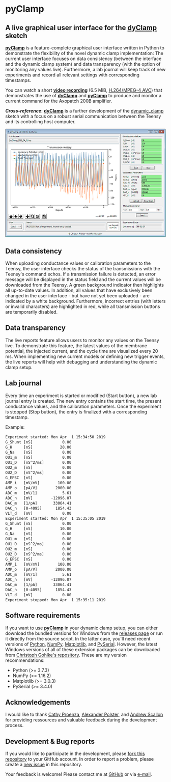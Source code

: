 # pyClamp
## A live graphical user interface for the [dyClamp](https://github.com/christianrickert/dyClamp) sketch

**[pyClamp](https://github.com/christianrickert/pyClamp)** is a feature-complete graphical user interface written in Python to demonstrate the flexibility of the novel dynamic clamp implementation: The current user interface focuses on data consistency (between the interface and the dynamic clamp system) and data transparency (with the option of monitoring any values live). Furthermore, a lab journal will keep track of new experiments and record all relevant settings with corresponding timestamps.

You can watch a short **[video recording](https://github.com/christianrickert/pyClamp/blob/master/media/pyClamp.mkv?raw=true)** (6.5 MiB, [H.264/MPEG-4 AVC](https://en.wikipedia.org/wiki/H.264/MPEG-4_AVC)) that demonstrates the use of **[dyClamp](https://github.com/christianrickert/dyClamp)** and **[pyClamp](https://github.com/christianrickert/pyClamp)** to produce and monitor a current command for the Axopatch 200B amplifier.

**_Cross-reference_:** **[dyClamp](https://github.com/christianrickert/dyClamp)** is a further development of the [dynamic_clamp](https://github.com/nsdesai/dynamic_clamp) sketch with a focus on a robust serial communication between the Teensy and its controlling host computer.

![Screenshot](https://github.com/christianrickert/pyClamp/blob/master/media/pyClamp.png)

## Data consistency

When uploading conductance values or calibration parameters to the Teensy, the user interface checks the status of the transmissions with the Teensy's command echos. If a transmission failure is detected, an error message will be displayed in the status field and the current values will be downloaded from the Teensy. A green background indicator then highlights all up-to-date values. In addition, all values that have exclusively been changed in the user interface - but have not yet been uploaded - are indicated by a white background. Furthermore, incorrect entries (with letters or invalid characters) are highlighted in red, while all transmission buttons are temporarily disabled.

## Data transparency

The live reports feature allows users to monitor any values on the Teensy live. To demonstrate this feature, the latest values of the membrane potential, the injected current, and the cycle time are visualized every 20 ms. When implementing new current models or defining new trigger events, the live reports will help with debugging and understanding the dynamic clamp setup.

## Lab journal

Every time an experiment is started or modified (Start button), a new lab journal entry is created. The new entry contains the start time, the present conductance values, and the calibration parameters. Once the experiment is stopped (Stop button), the entry is finalized with a corresponding timestamp.

Example:
```
Experiment started:	Mon Apr  1 15:34:50 2019
G_Shunt	[nS]    	     0.00
G_H 	[nS]       	    20.00
G_Na	[nS]       	     0.00
OU1_m	[nS]      	     0.00
OU1_D	[nS^2/ms] 	     0.00
OU2_m	[nS]      	     0.00
OU2_D	[nS^2/ms] 	     0.00
G_EPSC	[nS]     	     0.00
AMP_i	[mV/mV]   	   100.00
AMP_o	[pA/V]    	  2000.00
ADC_m	[mV/1]    	     5.61
ADC_n	[mV]      	-12096.07
DAC_m	[1/pA]    	 33064.41
DAC_n	[0-4095]  	  1854.43
VLT_d	[mV]      	     0.00
Experiment started:	Mon Apr  1 15:35:05 2019
G_Shunt	[nS]    	     0.00
G_H 	[nS]       	    10.00
G_Na	[nS]       	     0.00
OU1_m	[nS]      	     0.00
OU1_D	[nS^2/ms] 	     0.00
OU2_m	[nS]      	     0.00
OU2_D	[nS^2/ms] 	     0.00
G_EPSC	[nS]     	     0.00
AMP_i	[mV/mV]   	   100.00
AMP_o	[pA/V]    	  2000.00
ADC_m	[mV/1]    	     5.61
ADC_n	[mV]      	-12096.07
DAC_m	[1/pA]    	 33064.41
DAC_n	[0-4095]  	  1854.43
VLT_d	[mV]      	     0.00
Experiment stopped:	Mon Apr  1 15:35:11 2019
```

## Software requirements

If you want to use **[pyClamp](https://github.com/christianrickert/pyClamp)** in your dynamic clamp setup, you can either download the bundled versions for Windows from the [releases page](https://github.com/christianrickert/pyClamp/releases) or run it directly from the source script. In the latter case, you'll need recent versions of [Python](https://www.python.org/downloads/), [NumPy](https://www.scipy.org/scipylib/download.html), [Matplotlib](https://matplotlib.org/users/installing.html), and [PySerial](https://pypi.org/project/pyserial/). However, the latest Windows versions of all of these extension packages can be downloaded from [Christoph Gohlke's repository](https://www.lfd.uci.edu/~gohlke/pythonlibs/). These are my version recommendations:

- Python      (>= 3.7.3)
- NumPy       (>= 1.16.2)
- Matplotlib  (>= 3.0.3)
- PySerial    (>= 3.4.0)

## Acknowledgements

I would like to thank [Cathy Proenza](http://www.ucdenver.edu/academics/colleges/medicalschool/departments/physiology/faculty/Pages/Proenza.aspx), [Alexander Polster](http://www.ucdenver.edu/academics/colleges/medicalschool/departments/physiology/postdocs/Pages/Polster.aspx), and [Andrew Scallon](https://optogeneticsandneuralengineeringcore.gitlab.io/ONECoreSite/) for providing ressources and valuable feedback during the development process.

## Development & Bug reports

If you would like to participate in the development, please [fork this repository](https://help.github.com/articles/fork-a-repo) to your GitHub account. In order to report a problem, please create a [new issue](https://help.github.com/articles/creating-an-issue/) in this repository.

Your feedback is welcome! Please contact me at [GitHub](https://github.com/christianrickert/) or via [e-mail](mailto:mail@crickert.de).
